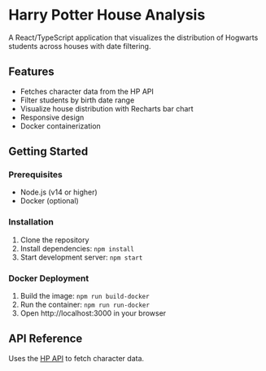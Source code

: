 
# Harry Potter House Analysis

A React/TypeScript application that visualizes the distribution of Hogwarts students across houses with date filtering.

## Features

- Fetches character data from the HP API
- Filter students by birth date range
- Visualize house distribution with Recharts bar chart
- Responsive design
- Docker containerization

## Getting Started

### Prerequisites

- Node.js (v14 or higher)
- Docker (optional)

### Installation

1. Clone the repository
2. Install dependencies: `npm install`
3. Start development server: `npm start`

### Docker Deployment

1. Build the image: `npm run build-docker`
2. Run the container: `npm run run-docker`
3. Open http://localhost:3000 in your browser

## API Reference

Uses the [HP API](https://hp-api.onrender.com/) to fetch character data.
